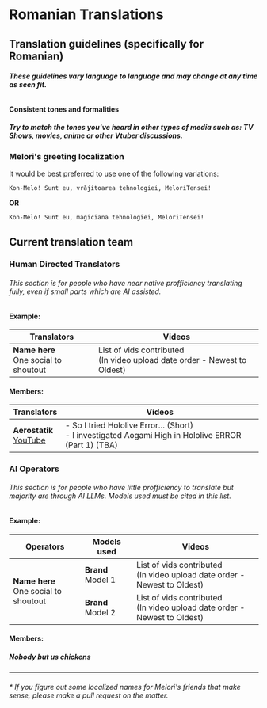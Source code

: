 # Romanian Translations

## Translation guidelines (specifically for Romanian)

###### ***These guidelines vary language to language and may change at any time as seen fit.***

#### Consistent tones and formalities

##### **Try to match the tones you've heard in other types of media such as: TV Shows, movies, anime or other Vtuber discussions.**

### Melori's greeting localization
It would be best preferred to use one of the following variations:
```
Kon-Melo! Sunt eu, vrăjitoarea tehnologiei, MeloriTensei!
```
**OR**
```
Kon-Melo! Sunt eu, magiciana tehnologiei, MeloriTensei!
```

## Current translation team

### Human Directed Translators

###### This section is for people who have near native profficiency translating fully, even if small parts which are AI assisted.


#### Example:

<table class="tg"><thead>
  <tr>
    <th class="tg-dvid">Translators</th>
    <th class="tg-dvid">Videos</th>
  </tr></thead>
<tbody>
  <tr>
    <td class="tg-0pky" rowspan="2"><span style="font-weight:bold">Name here</span><br>One social to shoutout</td>
  <tr>
    <td class="tg-0pky">List of vids contributed<br>(In video upload date order - Newest to Oldest)</td>
  </tr>
</tbody>
</table>


#### Members:


<table class="tg"><thead>
  <tr>
    <th class="tg-dvid">Translators</th>
    <th class="tg-dvid">Videos</th>
  </tr></thead>
<tbody>
  <tr>
    <td class="tg-0pky" rowspan="2"><span style="font-weight:bold">Aerostatik</span><br><a href="https://www.youtube.com/@Aerostatikk" target="_blank" rel="noopener noreferrer">YouTube</a><br></td>
  <tr>
    <td class="tg-0pky">- So I tried Hololive Error... (Short)<br>- I investigated Aogami High in Hololive ERROR (Part 1) (TBA)</td>
  </tr>
</tbody>
</table>

### AI Operators

###### This section is for people who have little profficiency to translate but majority are through AI LLMs. Models used must be cited in this list.

#### Example:

<table class="tg"><thead>
  <tr>
    <th class="tg-dvid">Operators</th>
    <th class="tg-dvid">Models used</th>
    <th class="tg-dvid">Videos</th>
  </tr></thead>
<tbody>
  <tr>
    <td class="tg-0pky" rowspan="2"><span style="font-weight:bold">Name here</span><br>One social to shoutout</td>
    <td class="tg-0pky"><span style="font-weight:bold">Brand </span>Model 1</td>
    <td class="tg-0pky">List of vids contributed<br>(In video upload date order - Newest to Oldest)</td>
  </tr>
  <tr>
    <td class="tg-0pky"><span style="font-weight:bold">Brand</span> Model 2</td>
    <td class="tg-0pky">List of vids contributed<br>(In video upload date order - Newest to Oldest)</td>
  </tr>
</tbody>
</table>

#### Members:

##### Nobody but us chickens

-------------------

###### * *If you figure out some localized names for Melori's friends that make sense, please make a pull request on the matter.*



